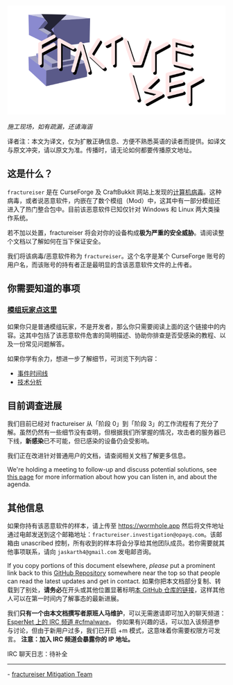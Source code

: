 <p align="center">
    <img src="docs/media/logo.svg" alt="Logo">
</p>

*施工现场，如有疏漏，还请海涵*

译者注：本文为译文，仅为扩散正确信息、方便不熟悉英语的读者而提供。如译文与原文冲突，请以原文为准。传播时，请无论如何都要传播原文地址。

## 这是什么？
`fractureiser` 是在 CurseForge 及 CraftBukkit 网站上发现的[计算机病毒](https://zh.wikipedia.org/wiki/%E8%AE%A1%E7%AE%97%E6%9C%BA%E7%97%85%E6%AF%92)。这种病毒，或者说恶意软件，内嵌在了数个模组（Mod）中，这其中有一部分模组还进入了热门整合包中。目前该恶意软件已知仅针对 Windows 和 Linux 两大类操作系统。

若不加以处置，fractureiser 将会对你的设备构成**极为严重的安全威胁**。请阅读整个文档以了解如何在当下保证安全。

我们将该病毒/恶意软件称为 `fractureiser`。这个名字是某个 CurseForge 账号的用户名，而该账号的持有者正是最明显的含该恶意软件文件的上传者。 

## **你**需要知道的事项

### [模组玩家**点这里**](docs/users.md)

如果你只是普通模组玩家，不是开发者，那么你只需要阅读上面的这个链接中的内容。这其中包括了该恶意软件危害的简明描述、协助你排查是否受感染的教程、以及一份常见问题解答。

如果你学有余力，想进一步了解细节，可浏览下列内容：

* [事件时间线](docs/timeline.md)
* [技术分析](docs/tech.md)

## 目前调查进展

我们目前已经对 fractureiser 从「阶段 0」到「阶段 3」的工作流程有了充分了解。虽然仍然有一些细节没有查明，但根据我们所掌握的情况，攻击者的服务器已下线，**新感染**已不可能，但已感染的设备仍会受影响。

我们正在改进针对普通用户的文档，请查阅相关文档了解更多信息。

We're holding a meeting to follow-up and discuss potential solutions, see [this page](https://github.com/fractureiser-investigation/fractureiser/blob/main/docs/2023-06-08-meeting.md) for more information about how you can listen in, and about the agenda.

## 其他信息

如果你持有该恶意软件的样本，请上传至 https://wormhole.app 然后将文件地址通过电邮发送到这个邮箱地址：`fractureiser.investigation@opayq.com`。该邮箱由 unascribed 控制，所有收到的样本将会分享给其他团队成员。若你需要就其他事项联系，请向 `jaskarth4@gmail.com` 发电邮咨询。

If you copy portions of this document elsewhere, *please* put a prominent link back to this [GitHub Repository](https://github.com/fractureiser-investigation/fractureiser) somewhere near the top so that people can read the latest updates and get in contact.
如果你把本文档部分复制、转载到了别处，**请务必**在开头或其他位置显著标明[本 GitHub 仓库的链接](https://github.com/fractureiser-investigation/fractureiser)，这样其他人可以在第一时间内了解事态的最新进展。

我们**只有一个**__由本文档撰写者原班人马维护__，可以无需邀请即可加入的聊天频道：[EsperNet 上的 IRC 频道 #cfmalware](https://webchat.esper.net/?channels=cfmalware)。
你如果有兴趣的话，可以加入该频道参与讨论，但由于新用户过多，我们已开启 +m 模式，这意味着你需要权限方可发言。
**注意：加入 IRC 频道会暴露你的 IP 地址。**

IRC 聊天日志：待补全

---

\- [fractureiser Mitigation Team](docs/credits.md)
